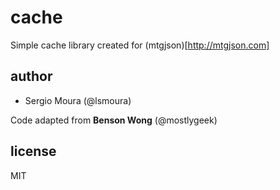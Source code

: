 cache
=====

Simple cache library created for (mtgjson)[http://mtgjson.com]

author
-----
* Sergio Moura (@lsmoura)

Code adapted from **Benson Wong** (@mostlygeek)

license
------

MIT